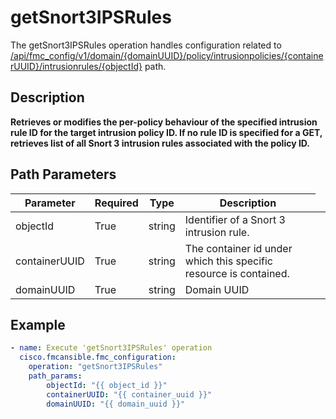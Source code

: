 # getSnort3IPSRules

The getSnort3IPSRules operation handles configuration related to [/api/fmc_config/v1/domain/{domainUUID}/policy/intrusionpolicies/{containerUUID}/intrusionrules/{objectId}](/paths//api/fmc_config/v1/domain/{domain_uuid}/policy/intrusionpolicies/{container_uuid}/intrusionrules/{object_id}.md) path.&nbsp;
## Description
**Retrieves or modifies the per-policy behaviour of the specified intrusion rule ID for the target intrusion policy ID. If no rule ID is specified for a GET, retrieves list of all Snort 3 intrusion rules associated with the policy ID.**

## Path Parameters
| Parameter | Required | Type | Description |
| --------- | -------- | ---- | ----------- |
| objectId | True | string <td colspan=3> Identifier of a Snort 3 intrusion rule. |
| containerUUID | True | string <td colspan=3> The container id under which this specific resource is contained. |
| domainUUID | True | string <td colspan=3> Domain UUID |

## Example
```yaml
- name: Execute 'getSnort3IPSRules' operation
  cisco.fmcansible.fmc_configuration:
    operation: "getSnort3IPSRules"
    path_params:
        objectId: "{{ object_id }}"
        containerUUID: "{{ container_uuid }}"
        domainUUID: "{{ domain_uuid }}"

```